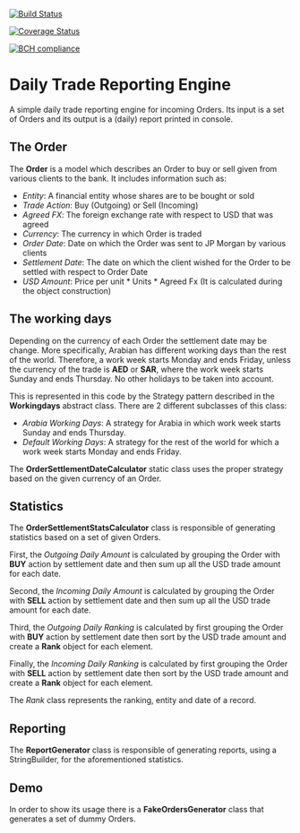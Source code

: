 [![Build Status](https://travis-ci.org/TheolZacharopoulos/DailyTradeReportingEngine.svg?branch=master)](https://travis-ci.org/TheolZacharopoulos/DailyTradeReportingEngine)

[![Coverage Status](https://coveralls.io/repos/github/TheolZacharopoulos/DailyTradeReportingEngine/badge.svg?branch=master&bust=1)](https://coveralls.io/github/TheolZacharopoulos/DailyTradeReportingEngine?branch=master)

[![BCH compliance](https://bettercodehub.com/edge/badge/TheolZacharopoulos/DailyTradeReportingEngine?branch=master&bust=1)](https://bettercodehub.com/)

# Daily Trade Reporting Engine

A simple daily trade reporting engine for incoming Orders.
Its input is a set of Orders and its output is a (daily) report printed in console.   

## The Order
The **Order** is a model which describes an Order to buy or sell given from various clients to the bank.
It includes information such as:
- *Entity*: A financial entity whose shares are to be bought or sold 
- *Trade Action*: Buy (Outgoing) or Sell (Incoming) 
- *Agreed FX*: The foreign exchange rate with respect to USD that was agreed 
- *Currency*: The currency in which Order is traded
- *Order Date*: Date on which the Order was sent to JP Morgan by various clients
- *Settlement Date*: The date on which the client wished for the Order to be settled with respect to Order Date
- *USD Amount*: Price per unit * Units * Agreed Fx (It is calculated during the object construction)

## The working days
Depending on the currency of each Order the settlement date may be change.
More specifically, Arabian has different working days than the rest of the world.
Therefore, a work week starts Monday and ends Friday, unless the currency of the trade is **AED** or **SAR**, 
where the work week starts Sunday and ends Thursday. No other holidays to be taken into account.

This is represented in this code by the Strategy pattern described in the **Workingdays** abstract class.
There are 2 different subclasses of this class:
- *Arabia Working Days*: A strategy for Arabia in which work week starts Sunday and ends Thursday.
- *Default Working Days*: A strategy for the rest of the world for which a work week starts Monday and ends Friday.

The **OrderSettlementDateCalculator** static class uses the proper strategy based on the given currency of an Order.

## Statistics
The **OrderSettlementStatsCalculator** class is responsible of generating statistics based on a set of given Orders.

First, the *Outgoing Daily Amount* is calculated by grouping the Order with **BUY** action by settlement date 
and then sum up all the USD trade amount for each date.

Second, the *Incoming Daily Amount* is calculated by grouping the Order with **SELL** action by settlement date 
and then sum up all the USD trade amount for each date.

Third, the *Outgoing Daily Ranking* is calculated by first grouping the Order with **BUY** action by settlement date 
then sort by the USD trade amount and create a **Rank** object for each element.

Finally, the *Incoming Daily Ranking* is calculated by first grouping the Order with **SELL** action by settlement date 
then sort by the USD trade amount and create a **Rank** object for each element.

The *Rank* class represents the ranking, entity and date of a record.

## Reporting 
The **ReportGenerator** class is responsible of generating reports, using a StringBuilder, for the aforementioned statistics.

## Demo
In order to show its usage there is a **FakeOrdersGenerator** class that generates a set of dummy Orders. 
